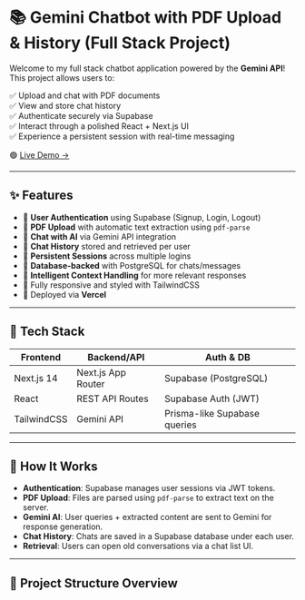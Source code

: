 # 📚 Gemini Chatbot with PDF Upload & History (Full Stack Project)

Welcome to my full stack chatbot application powered by the **Gemini API**! This project allows users to:

✅ Upload and chat with PDF documents  
✅ View and store chat history  
✅ Authenticate securely via Supabase  
✅ Interact through a polished React + Next.js UI  
✅ Experience a persistent session with real-time messaging

🟢 [Live Demo →](https://my-chatbot-bice-omega.vercel.app)

---

## ✨ Features

- 🔐 **User Authentication** using Supabase (Signup, Login, Logout)
- 📄 **PDF Upload** with automatic text extraction using `pdf-parse`
- 🤖 **Chat with AI** via Gemini API integration
- 💬 **Chat History** stored and retrieved per user
- 📁 **Persistent Sessions** across multiple logins
- 🧾 **Database-backed** with PostgreSQL for chats/messages
- 🧠 **Intelligent Context Handling** for more relevant responses
- 🎯 Fully responsive and styled with TailwindCSS
- 🚀 Deployed via **Vercel**

---

## 🔧 Tech Stack

| Frontend     | Backend/API       | Auth & DB        |
|--------------|------------------|------------------|
| Next.js 14   | Next.js App Router | Supabase (PostgreSQL) |
| React        | REST API Routes   | Supabase Auth (JWT) |
| TailwindCSS  | Gemini API        | Prisma-like Supabase queries |

---

## 🧠 How It Works

- **Authentication**: Supabase manages user sessions via JWT tokens.
- **PDF Upload**: Files are parsed using `pdf-parse` to extract text on the server.
- **Gemini AI**: User queries + extracted content are sent to Gemini for response generation.
- **Chat History**: Chats are saved in a Supabase database under each user.
- **Retrieval**: Users can open old conversations via a chat list UI.

---

## 📂 Project Structure Overview

